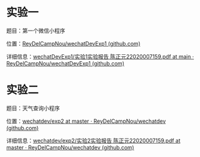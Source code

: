 # 实验一

题目：第一个微信小程序

位置：[ReyDelCampNou/wechatDevExp1 (github.com)](https://github.com/ReyDelCampNou/wechatDevExp1)

详细信息：[wechatDevExp1/实验1实验报告 陈正元22020007159.pdf at main · ReyDelCampNou/wechatDevExp1 (github.com)](https://github.com/ReyDelCampNou/wechatDevExp1/blob/main/%E5%AE%9E%E9%AA%8C1%E5%AE%9E%E9%AA%8C%E6%8A%A5%E5%91%8A%20%E9%99%88%E6%AD%A3%E5%85%8322020007159.pdf)

# 实验二

题目：天气查询小程序

位置：[wechatdev/exp2 at master · ReyDelCampNou/wechatdev (github.com)](https://github.com/ReyDelCampNou/wechatdev/tree/master/exp2)

详细信息：[wechatdev/exp2/实验2实验报告 陈正元22020007159.pdf at master · ReyDelCampNou/wechatdev (github.com)](https://github.com/ReyDelCampNou/wechatdev/blob/master/exp2/%E5%AE%9E%E9%AA%8C2%E5%AE%9E%E9%AA%8C%E6%8A%A5%E5%91%8A%20%E9%99%88%E6%AD%A3%E5%85%8322020007159.pdf)


